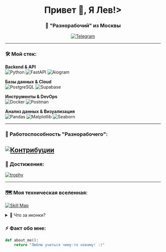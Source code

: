 <!-- Приветствие с анимацией -->
<h1 align="center">Привет 👋, Я Лев!></h1>
<h3 align="center">🚀 "Разнорабочий" из Москвы</h3>

<!-- Социальные сети -->
<p align="center">
  <a href="https://t.me/Shlep0chka" target="_blank">
  <img src="https://img.shields.io/badge/Telegram-2CA5E0?style=for-the-badge&logo=telegram&logoColor=white" alt="Telegram">
  </a>
</p>

---

### 🛠️ Мой стек:

**Backend & API**  
![Python](https://img.shields.io/badge/-Python-090909?style=for-the-badge&logo=Python)
![FastAPI](https://img.shields.io/badge/-FastAPI-090909?style=for-the-badge&logo=fastapi)
![Aiogram](https://img.shields.io/badge/-Aiogram-090909?style=for-the-badge&logo=telegram)

**Базы данных & Cloud**  
![PostgreSQL](https://img.shields.io/badge/-PostgreSQL-090909?style=for-the-badge&logo=PostgreSQL)
![Supabase](https://img.shields.io/badge/-Supabase-090909?style=for-the-badge&logo=supabase)

**Инструменты & DevOps**  
![Docker](https://img.shields.io/badge/-Docker-090909?style=for-the-badge&logo=Docker)
![Postman](https://img.shields.io/badge/-Postman-090909?style=for-the-badge&logo=postman)

**Анализ данных & Визуализация**  
![Pandas](https://img.shields.io/badge/-Pandas-090909?style=for-the-badge&logo=pandas)
![Matplotlib](https://img.shields.io/badge/-Matplotlib-090909?style=for-the-badge&logo=matplotlib)
![Seaborn](https://img.shields.io/badge/-Seaborn-090909?style=for-the-badge&logo=seaborn)

---

### 🌟 Работоспособность "Разнорабочего":
[![Контрибуции](https://github-readme-activity-graph.vercel.app/graph?username=Worislooov&theme=github-dark&hide_border=true&area=true)](https://github.com/ashutosh00710/github-readme-activity-graph)
---

### 🏅 Достижения:
[![trophy](https://github-profile-trophy.vercel.app/?username=Worislooov&theme=onedark)](https://github.com/ryo-ma/github-profile-trophy)

---

### 🗺️ Моя техническая вселенная:
[![Skill Map](https://skillicons.dev/icons?i=py,supabase,fastapi,postgres,docker,postman,latex,&theme=dark&perline=7)](https://skillicons.dev)

<details>
<summary>📌 Что за иконки?</summary>
  
| Иконка       | Навык         | Уровень       |
|--------------|---------------|---------------|
| `🐍`         | Python        | Эксперт       |
| `🎯`         | FastAPI       | Продвинутый   |
| `🐳`         | Docker        | Средний       |
| `📊`         | Data Analysis | Продвинутый   |
| `🤖`         | AI Basics     | Начинающий    |

</details>


### ⚡️ Факт обо мне:
```python
def about_me():
    return "Люблю учиться чему-то новому! :)"
```
